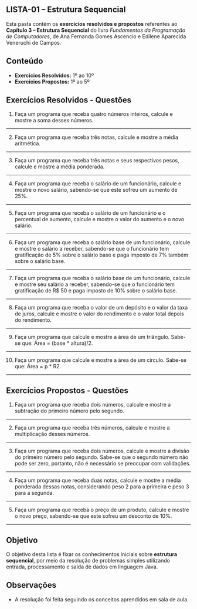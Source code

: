 
## LISTA-01 – Estrutura Sequencial

Esta pasta contém os **exercícios resolvidos e propostos** referentes ao **Capítulo 3 – Estrutura Sequencial** do livro *Fundamentos da Programação de Computadores*, de Ana Fernanda Gomes Ascencio e Edilene Aparecida Veneruchi de Campos.

## Conteúdo

- **Exercícios Resolvidos:** 1º ao 10º  
- **Exercícios Propostos:** 1º ao 5º

## Exercícios Resolvidos - Questões

1. Faça um programa que receba quatro números inteiros, calcule e mostre a soma desses números.
---
2. Faça um programa que receba três notas, calcule e mostre a média aritmética.
---
3. Faça um programa que receba três notas e seus respectivos pesos, calcule e mostre a média ponderada.
---
4. Faça um programa que receba o salário de um funcionário, calcule e mostre o novo salário, sabendo-se que este sofreu um aumento de 25%.
---
5. Faça um programa que receba o salário de um funcionário e o percentual de aumento, calcule e mostre o valor do aumento e o novo salário.
---
6. Faça um programa que receba o salário base de um funcionário, calcule e mostre o salário a receber, sabendo-se que o funcionário tem gratificação de 5% sobre o salário base e paga imposto de 7% também sobre o salário base.
---
7. Faça um programa que receba o salário base de um funcionário, calcule e mostre seu salário a receber, sabendo-se que o funcionário tem gratificação de R$ 50 e paga imposto de 10% sobre o salário base.
---
8. Faça um programa que receba o valor de um depósito e o valor da taxa de juros, calcule e mostre o valor do rendimento e o valor total depois do rendimento.
---
9. Faça um programa que calcule e mostre a área de um triângulo. Sabe-se que: Área = (base * altura)/2.
---
10. Faça um programa que calcule e mostre a área de um círculo. Sabe-se que: Área = p * R2.
---

## Exercícios Propostos - Questões

1. Faça um programa que receba dois números, calcule e mostre a subtração do primeiro número pelo segundo.
---
2. Faça um programa que receba três números, calcule e mostre a multiplicação desses números.
---
3. Faça um programa que receba dois números, calcule e mostre a divisão do primeiro número pelo segundo. Sabe-se que o segundo número não pode ser zero, portanto, não é necessário se preocupar com validações.
---
4. Faça um programa que receba duas notas, calcule e mostre a média ponderada dessas notas, considerando peso 2 para a primeira e peso 3 para a segunda.
---
5. Faça um programa que receba o preço de um produto, calcule e mostre o novo preço, sabendo-se que este sofreu um desconto de 10%.
---

## Objetivo

O objetivo desta lista é fixar os conhecimentos iniciais sobre **estrutura sequencial**, por meio da resolução de problemas simples utilizando entrada, processamento e saída de dados em linguagem Java.

## Observações

- A resolução foi feita seguindo os conceitos aprendidos em sala de aula.
